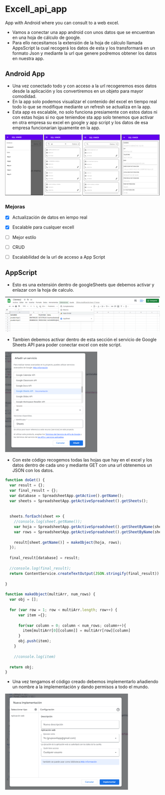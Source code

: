 # Excell_api_app
App with Android where you can consult to a web excel.

* Vamos a conectar una app android con unos datos que se encuentran en una hoja de cálculo de google.
* Para ello necesitamos la extensión de la hoja de cálculo llamada AppsScript la cual recogerá los datos de esta y los transformará en un formato Json y mediante la url que genere podremos obtener los datos en nuestra app.

## Android App

* Una vez conectado todo y con acceso a la url recogeremos esos datos desde la aplicación y los convertiremos en un objeto para mayor comodidad.
* En la app solo podemos visualizar el contenido del excel en tiempo real todo lo que se modifique mediante un refresh se actualiza en la app.
* Esta app es escalable, no solo funciona presiamente con estos datos ni con estas hojas si no que teniendoe sta app solo tenemos que activar en otra empresa su excel en google y app script y los datos de esa empresa funcionarian iguamente en la app.

<img src="readme/app_01.PNG" alt="Script setvice service"  >

### Mejoras 

- [x] Actualización de datos en iempo real
- [x] Escalable para cualquer excell
- [ ] Mejor estilo
- [ ] CRUD
- [ ] Escalabilidad de la url de acceso a App Script



## AppScript
* Esto es una extensión dentro de googleSheets que debemos activar y enlazar con la hoja de calculo.

![Ecel](readme/excel.png)

* Tambien debemos activar dentro de esta sección el servicio de Google Sheets API para poder conectar excel con este script.


<img src="readme/service.PNG" alt="Script setvice service" width="300px" >



* Con este código recogemos todas las hojas que hay en el excel y los datos dentro de cada uno y mediante GET con una url obtenemos un JSON con los datos.

```javaScript
function doGet() {
  var result = {};
  var final_result = {};
  var database = SpreadsheetApp.getActive().getName();
  var sheets = SpreadsheetApp.getActiveSpreadsheet().getSheets();
  

  sheets.forEach(sheet => {
    //console.log(sheet.getName());
    var hoja = SpreadsheetApp.getActiveSpreadsheet().getSheetByName(sheet.getName()).getDataRange().getValues();
    var rows = SpreadsheetApp.getActiveSpreadsheet().getSheetByName(sheet.getName()).getLastColumn();
    
    result[sheet.getName()] = makeObject(hoja, rows);
  });

  final_result[database] = result;
  
  //console.log(final_result);
  return ContentService.createTextOutput(JSON.stringify(final_result)).setMimeType(ContentService.MimeType.JSON)
  
}

function makeObject(multiArr, num_rows) {
  var obj = [];

  for (var row = 1; row < multiArr.length; row++) {
      var item ={};
      
      for(var column = 0; column < num_rows; column++){
        item[multiArr[0][column]] = multiArr[row][column]
      }
      obj.push(item);
    }

    //console.log(item)

  return obj;
}
```

* Una vez tengamos el código creado debemos implementarlo añadiendo un nombre a la implementación y dando permisos a todo el mundo.


<img src="readme/service2.PNG" alt="Script setvice service" width="400px" >

